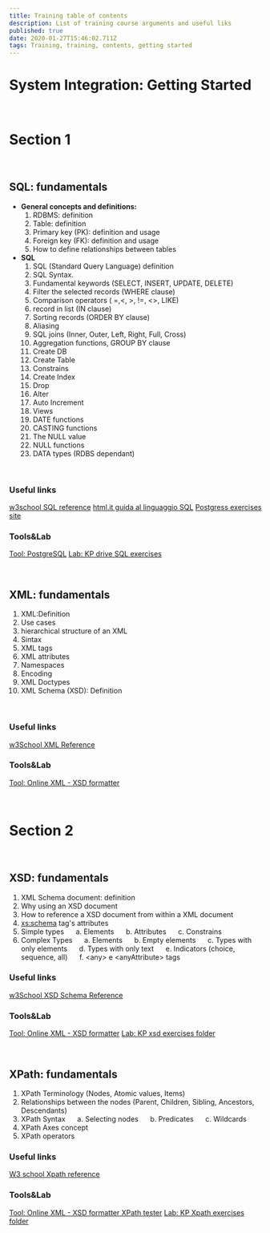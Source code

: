 ```yaml
---
title: Training table of contents
description: List of training course arguments and useful liks 
published: true
date: 2020-01-27T15:46:02.711Z
tags: Training, training, contents, getting started
---
```



# System Integration: Getting Started

<p>&nbsp;</p>

# Section 1 

<p>&nbsp;</p>

## SQL: fundamentals

- **General concepts and definitions:**
   1. RDBMS: definition 
   2. Table: definition 
   3. Primary key (PK): definition and usage
   4. Foreign key (FK): definition and usage 
   5. How to define relationships between tables
- **SQL**
    1. SQL (Standard Query Language) definition 
    2. SQL Syntax.
    3. Fundamental keywords (SELECT, INSERT, UPDATE, DELETE)
    4. Filter the selected records (WHERE clause)
    5. Comparison operators ( =,<, >, !=, <>, LIKE)
    6. record in list (IN clause)
    7. Sorting records (ORDER BY clause)
    8. Aliasing 
    9. SQL joins (Inner, Outer, Left, Right, Full, Cross)
    10. Aggregation functions, GROUP BY clause 
    11. Create DB
    12. Create Table 
    13. Constrains 
    14. Create Index
    15. Drop
    16. Alter
    17. Auto Increment
    18. Views
    19. DATE functions 
    20. CASTING functions
    21. The NULL value
    22. NULL functions
    23. DATA types (RDBS dependant)

<p>&nbsp;</p>

### Useful links

[w3school SQL reference](http://www.w3schools.com/sql/default.asp)
[html.it guida al linguaggio SQL](http://www.html.it/guide/guida-linguaggio-sql/)
[Postgress exercises site](https://pgexercises.com/) 

### Tools&Lab
[Tool: PostgreSQL](http://www.postgresql.org/download/)
[Lab: KP drive SQL exercises](https://drive.google.com/open?id=0BydghG4Au4Hfd1E0b3pQQlhvNk0)

<p>&nbsp;</p>

## XML: fundamentals


1. XML:Definition
2. Use cases 
3. hierarchical structure of an XML 
4. Sintax
5. XML tags 
6. XML attributes
7. Namespaces
8. Encoding
9. XML Doctypes
10. XML Schema (XSD): Definition

<p>&nbsp;</p>

### Useful links

[w3School XML Reference](http://www.w3schools.com/xml/)

### Tools&Lab

[Tool: Online XML - XSD formatter](http://www.freeformatter.com/)

<p>&nbsp;</p>

# Section 2 

<p>&nbsp;</p>

## XSD: fundamentals 

1. XML Schema document: definition
2. Why using an XSD document
3. How to reference a XSD document from within a XML document
4. <xs:schema> tag's attributes
5. Simple types 
<span>&nbsp;&nbsp;&nbsp;&nbsp;</span> a. Elements
<span>&nbsp;&nbsp;&nbsp;&nbsp;</span> b. Attributes
<span>&nbsp;&nbsp;&nbsp;&nbsp;</span> c. Constrains
6. Complex Types 
<span>&nbsp;&nbsp;&nbsp;&nbsp;</span> a. Elements
<span>&nbsp;&nbsp;&nbsp;&nbsp;</span> b. Empty elements
<span>&nbsp;&nbsp;&nbsp;&nbsp;</span> c. Types with only elements 
<span>&nbsp;&nbsp;&nbsp;&nbsp;</span> d. Types with only text
<span>&nbsp;&nbsp;&nbsp;&nbsp;</span> e. Indicators (choice, sequence, all)
<span>&nbsp;&nbsp;&nbsp;&nbsp;</span> f. &lt;any> e &lt;anyAttribute> tags 

### Useful links

[w3School XSD Schema Reference](https://www.w3schools.com/xml/schema_intro.asp)

### Tools&Lab

[Tool: Online XML - XSD formatter](http://www.freeformatter.com/)
[Lab: KP xsd exercises folder](https://drive.google.com/open?id=1zvR13vRWc9inaJFZVE1w-2tAmVhhTWcimHn9NB2UmJA)

<p>&nbsp;</p>

## XPath: fundamentals

1. XPath Terminology  (Nodes, Atomic values, Items)
2. Relationships between the nodes (Parent, Children, Sibling, Ancestors, Descendants)
3. XPath Syntax 
<span>&nbsp;&nbsp;&nbsp;&nbsp;</span> a. Selecting nodes 
<span>&nbsp;&nbsp;&nbsp;&nbsp;</span> b. Predicates
<span>&nbsp;&nbsp;&nbsp;&nbsp;</span> c. Wildcards 
4. XPath Axes concept
5. XPath operators 


### Useful links

[W3 school Xpath reference](https://www.w3schools.com/xml/xpath_intro.asp)

### Tools&Lab

[Tool: Online XML - XSD formatter XPath tester](http://www.freeformatter.com/xpath-tester.html)
[Lab: KP Xpath exercises folder](https://drive.google.com/open?id=0B3Sto5wbsC5dQWZ6TmdUY3padVU)



